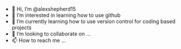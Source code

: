 - 👋 Hi, I’m @alexshepherd15
- 👀 I’m interested in learning how to use github
- 🌱 I’m currently learning how to use version control for coding based projects
- 💞️ I’m looking to collaborate on ...
- 📫 How to reach me ...

<!---
alexshepherd15/alexshepherd15 is a ✨ special ✨ repository because its `README.md` (this file) appears on your GitHub profile.
You can click the Preview link to take a look at your changes.
--->
